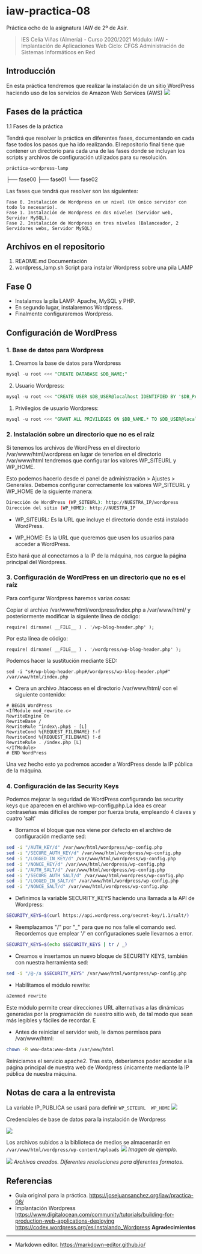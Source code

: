 # iaw-practica-08
Práctica ocho de la asignatura IAW de 2º de Asir.

> IES Celia Viñas (Almería) - Curso 2020/2021
Módulo: IAW - Implantación de Aplicaciones Web
Ciclo: CFGS Administración de Sistemas Informáticos en Red

**Introducción**
------------


En esta práctica tendremos que realizar la instalación de un sitio WordPress haciendo uso de los servicios de Amazon Web Services (AWS)
![](https://assets.digitalocean.com/articles/architecture/production/lamp/dns_application.png)

**Fases de la práctica**
------------
1.1 Fases de la práctica

Tendrá que resolver la práctica en diferentes fases, documentando en cada fase todos los pasos que ha ido realizando. El repositorio final tiene que contener un directorio para cada una de las fases donde se incluyan los scripts y archivos de configuración utilizados para su resolución.


  	práctica-wordpress-lamp
  ├── fase00
  ├── fase01
  └── fase02

Las fases que tendrá que resolver son las siguientes:

    Fase 0. Instalación de Wordpress en un nivel (Un único servidor con todo lo necesario).
    Fase 1. Instalación de Wordpress en dos niveles (Servidor web, Servidor MySQL).
    Fase 2. Instalación de Wordpress en tres niveles (Balanceador, 2 Servidores webs, Servidor MySQL)



**Archivos en el repositorio**
------------
1. README.md  Documentación
2. wordpress_lamp.sh  Script para instalar Wordpress sobre una pila LAMP

**Fase 0**
------------

- Instalamos la pila LAMP: Apache, MySQL y PHP.
- En segundo lugar, instalaremos Wordpress.
- Finalmente configuraremos Wordpress.

## Configuración de WordPress

### 1. Base de datos para Wordpress

1. Creamos la base de datos para Wordpress
```sql
mysql -u root <<< "CREATE DATABASE $DB_NAME;"
```
2. Usuario Wordpress:
```sql
mysql -u root <<< "CREATE USER $DB_USER@localhost IDENTIFIED BY '$DB_PASSWORD';"
```
1. Privilegios de usuario Wordpress:
```sql
mysql -u root <<< "GRANT ALL PRIVILEGES ON $DB_NAME.* TO $DB_USER@localhost;"
```


### 2. Instalación sobre un directorio que no es el raíz

Si  tenemos los archivos de WordPress en el directorio /var/www/html/wordpress en lugar de tenerlos en el directorio /var/www/html tendremos que configurar los valores WP_SITEURL y WP_HOME. 

Esto podemos hacerlo desde el panel de administración > Ajustes > Generales. Debemos configurar correctamente los valores WP_SITEURL y WP_HOME de la siguiente manera:


```bash
Dirección de WordPress (WP_SITEURL): http://NUESTRA_IP/wordpress
Dirección del sitio (WP_HOME): http://NUESTRA_IP
```


- WP_SITEURL: Es la URL que incluye el directorio donde está instalado WordPress.

- WP_HOME: Es la URL que queremos que usen los usuarios para acceder a WordPress.

Esto hará que al conectarnos a la IP de la máquina, nos cargue la página principal del Wordpress.

### 3. Configuración de WordPress en un directorio que no es el raíz

Para configurar Wordpress haremos varias cosas:

 Copiar el archivo /var/www/html/wordpress/index.php a /var/www/html/ y posteriormente modificar la siguiente línea de código:
~~~
require( dirname( __FILE__ ) . '/wp-blog-header.php' );
~~~

Por esta línea de código:

~~~
require( dirname( __FILE__ ) . '/wordpress/wp-blog-header.php' );
~~~
 Podemos hacer la sustitución mediante SED:
~~~
sed -i "s#/wp-blog-header.php#/wordpress/wp-blog-header.php#" /var/www/html/index.php
~~~

- Crera un archivo .htaccess en el directorio /var/www/html/ con el siguiente contenido:

~~~
# BEGIN WordPress
<IfModule mod_rewrite.c>
RewriteEngine On
RewriteBase /
RewriteRule ^index\.php$ - [L]
RewriteCond %{REQUEST_FILENAME} !-f
RewriteCond %{REQUEST_FILENAME} !-d
RewriteRule . /index.php [L]
</IfModule>
# END WordPress
~~~

Una vez hecho esto ya podremos acceder a WordPress desde la IP pública de la máquina.

### 4. Configuración de las Security Keys

Podemos mejorar la seguridad de WordPress configurando las security keys que aparecen en el archivo wp-config.php.La idea es crear contraseñas más difíciles de romper por fuerza bruta, empleando 4 claves y cuatro 'salt'


- Borramos el bloque que nos viene por defecto en el archivo de configuración mediante sed:


```bash
sed -i "/AUTH_KEY/d" /var/www/html/wordpress/wp-config.php
sed -i "/SECURE_AUTH_KEY/d" /var/www/html/wordpress/wp-config.php
sed -i "/LOGGED_IN_KEY/d" /var/www/html/wordpress/wp-config.php
sed -i "/NONCE_KEY/d" /var/www/html/wordpress/wp-config.php
sed -i "/AUTH_SALT/d" /var/www/html/wordpress/wp-config.php
sed -i "/SECURE_AUTH_SALT/d" /var/www/html/wordpress/wp-config.php
sed -i "/LOGGED_IN_SALT/d" /var/www/html/wordpress/wp-config.php
sed -i "/NONCE_SALT/d" /var/www/html/wordpress/wp-config.php
```


- Definimos la variable SECURITY_KEYS haciendo una llamada a la API de Wordpress:

```bash
SECURITY_KEYS=$(curl https://api.wordpress.org/secret-key/1.1/salt/)
```


- Reemplazamos "/" por "_" para que no nos falle el comando sed. Recordemos que emplear '/' en configuraciones suele llevarnos a error.

```bash
SECURITY_KEYS=$(echo $SECURITY_KEYS | tr / _)

```

- Creamos e insertamos un nuevo bloque de SECURITY KEYS, también con nuestra herramienta sed:

```bash
sed -i "/@-/a $SECURITY_KEYS" /var/www/html/wordpress/wp-config.php
```


- Habilitamos el módulo rewrite:

```bash
a2enmod rewrite
```

Este módulo permite crear direcciones URL alternativas a las dinámicas generadas por la programación de nuestro sitio web, de tal modo que sean más legibles y fáciles de recordar. E

- Antes de reiniciar el servidor web, le damos permisos para /var/www/html:

```bash
chown -R www-data:www-data /var/www/html
```

Reiniciamos el servicio apache2. Tras esto, deberíamos poder acceder a la página principal de nuestra web de Wordpress únicamente mediante la IP pública de nuestra máquina.

**Notas de cara a la entrevista**
------------
La variable IP_PUBLICA se usará para definir
`WP_SITEURL  WP_HOME`
![](https://i.imgur.com/EaSNxVa.png)

Credenciales de base de datos para la instalación de Wordpress

![](https://i.imgur.com/45Yvpez.png)

Los archivos subidos a la biblioteca de medios se almacenarán en 
`/var/www/html/wordpress/wp-content/uploads`
![](https://i.imgur.com/nHd53wN.png)
*Imagen de ejemplo.*

![](https://i.imgur.com/DSo3VBD.png)
*Archivos creados. Diferentes resoluciones para diferentes formatos.*

**Referencias**
------------
- Guía original para la práctica.
https://josejuansanchez.org/iaw/practica-08/
- Implantación Wordpress
https://www.digitalocean.com/community/tutorials/building-for-production-web-applications-deploying
https://codex.wordpress.org/es:Instalando_Wordpress
**Agradecimientos**
------------
- Markdown editor.
https://markdown-editor.github.io/